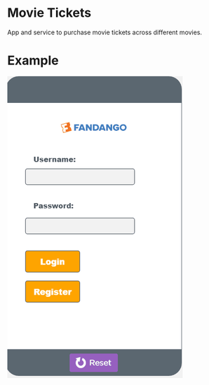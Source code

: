 # Movie Tickets
App and service to purchase movie tickets across different movies.

# Example
![Example](https://github.com/armaancha/MovieTickets/blob/main/images/MovieTickets.gif?raw=true)
